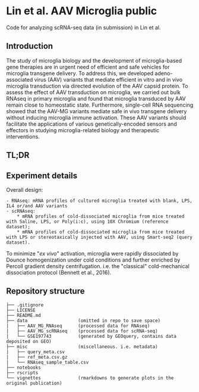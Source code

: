 # Lin et al. AAV Microglia public
Code for analyzing scRNA-seq data (in submission) in Lin et al.

## Introduction

The study of microglia biology and the development of microglia-based gene therapies are in urgent need of efficient and safe vehicles for microglia transgene delivery. To address this, we developed adeno-associated virus (AAV) variants that mediate efficient in vitro and in vivo microglia transduction via directed evolution of the AAV capsid protein. To assess the effect of AAV transduction on microglia, we carried out bulk RNAseq in primary microglia and found that microglia transduced by AAV remain close to homeostatic state. Furthermore, single-cell RNA sequencing showed that the AAV-MG variants mediate safe in vivo transgene delivery without inducing microglia immune activation. These AAV variants should facilitate the applications of various genetically-encoded sensors and effectors in studying microglia-related biology and therapeutic interventions.

## TL;DR



## Experiment details

Overall design:

    - RNAseq: mRNA profiles of cultured microglia treated with blank, LPS, IL4 or/and AAV variants
    - scRNAseq: 
        * mRNA profiles of cold-dissociated microglia from mice treated with Saline, LPS, or Poly(i:c), using 10X Chromium (reference dataset); 
        * mRNA profiles of cold-dissociated microglia from mice treated with LPS or stereotaxically injected with AAV, using Smart-seq2 (query dataset).

To minimize "*ex vivo*" activation, microglia were rapidly dissociated by Dounce homogenization under cold conditions and further enriched by Percoll gradient density centrifugation. i.e. the "classical" cold-mechanical dissociation protocol (Bennett et al., 2016).

## Repository structure

```
├── .gitignore
├── LICENSE
├── README.md
├── data                   (omitted in repo to save space)
|   ├── AAV_MG_RNAseq      (processed data for RNAseq)
|   ├── AAV_MG_scRNAseq    (processed data for scRNA-seq)
|   └── GSE197743          (generated by GEOquery, contains data deposited on GEO)
├── misc                   (miscellaneous. i.e. metadata)
|   ├── query_meta.csv
|   ├── ref_meta.csv.gz
|   └── RNAseq_sample_table.csv
├── notebooks
├── rscripts
└── vignettes              (rmarkdowns to generate plots in the original publication)
```